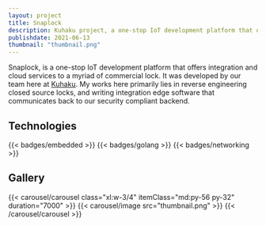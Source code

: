 ```yaml
---
layout: project
title: Snaplock
description: Kuhaku project, a one-stop IoT development platform that offers integration and cloud services to a myriad of commercial lock.
publishdate: 2021-06-13
thumbnail: "thumbnail.png"
---
```


Snaplock, is a one-stop IoT development platform that offers integration and cloud services to a myriad of commercial lock. It was developed by our team here at [Kuhaku](https://www.kuhaku.tech). My works here primarily lies in reverse engineering closed source locks, and writing integration edge software that communicates back to our security compliant backend.

## Technologies
{{< badges/embedded >}}
{{< badges/golang >}}
{{< badges/networking >}}

## Gallery
{{< carousel/carousel class="xl:w-3/4" itemClass="md:py-56 py-32" duration="7000" >}}
    {{< carousel/image src="thumbnail.png" >}}
{{< /carousel/carousel >}}